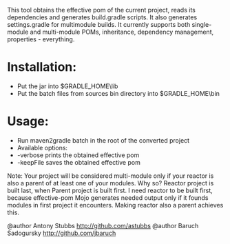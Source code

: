 This tool obtains  the effective pom of the current project, reads its dependencies and generates build.gradle scripts. It also generates settings.gradle for multimodule builds.
It currently supports both single-module and multi-module POMs, inheritance, dependency management, properties - everything.

Installation:
=============
* Put the jar into $GRADLE_HOME\lib
* Put the batch files from sources bin directory into $GRADLE_HOME\bin

Usage:
============
* Run maven2gradle batch in the root of the converted project
* Available options:
*   -verbose prints the obtained effective pom
*   -keepFile saves the obtained effective pom

Note: Your project will be considered multi-module only if your reactor is also a parent of at least one of your modules. Why so? Reactor project is built last, when Parent project is built first. I need reactor to be built first, because effective-pom Mojo generates needed output only if it founds modules in first project it encounters. Making reactor also a parent achieves this.

@author Antony Stubbs http://github.com/astubbs
@author Baruch Sadogursky http://github.com/jbaruch
